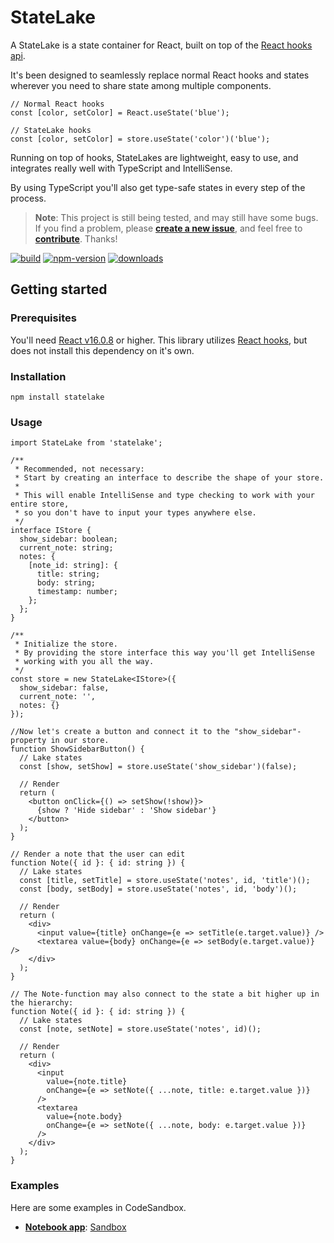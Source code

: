 # StateLake

A StateLake is a state container for React, built on top of the [React hooks api](https://reactjs.org/docs/hooks-intro.html).

It's been designed to seamlessly replace normal React hooks and states wherever you need to share state among multiple components.

```tsx
// Normal React hooks
const [color, setColor] = React.useState('blue');

// StateLake hooks
const [color, setColor] = store.useState('color')('blue');
```

Running on top of hooks, StateLakes are lightweight, easy to use, and integrates really well with TypeScript and IntelliSense.

By using TypeScript you'll also get type-safe states in every step of the process.

> **Note**: This project is still being tested, and may still have some bugs. If you find a problem, please **[create a new issue](https://github.com/mariusbrataas/StateLake/issues)**, and feel free to **[contribute](https://github.com/mariusbrataas/StateLake/blob/master/CONTRIBUTE.md)**. Thanks!

[![build](https://img.shields.io/github/workflow/status/mariusbrataas/StateLake/npm-publish/master?style=flat-square)](https://github.com/mariusbrataas/StateLake) [![npm-version](https://img.shields.io/npm/v/statelake?label=npm%20version&style=flat-square)](https://www.npmjs.com/package/statelake) [![downloads](https://img.shields.io/npm/dw/statelake?style=flat-square)](https://www.npmjs.com/package/statelake)

## Getting started

### Prerequisites

You'll need [React v16.0.8](https://github.com/facebook/react/blob/master/CHANGELOG.md#1680-february-6-2019) or higher. This library utilizes [React hooks](https://reactjs.org/docs/hooks-intro.html), but does not install this dependency on it's own.

### Installation

```
npm install statelake
```

### Usage

```tsx
import StateLake from 'statelake';

/**
 * Recommended, not necessary:
 * Start by creating an interface to describe the shape of your store.
 *
 * This will enable IntelliSense and type checking to work with your entire store,
 * so you don't have to input your types anywhere else.
 */
interface IStore {
  show_sidebar: boolean;
  current_note: string;
  notes: {
    [note_id: string]: {
      title: string;
      body: string;
      timestamp: number;
    };
  };
}

/**
 * Initialize the store.
 * By providing the store interface this way you'll get IntelliSense
 * working with you all the way.
 */
const store = new StateLake<IStore>({
  show_sidebar: false,
  current_note: '',
  notes: {}
});

//Now let's create a button and connect it to the "show_sidebar"-property in our store.
function ShowSidebarButton() {
  // Lake states
  const [show, setShow] = store.useState('show_sidebar')(false);

  // Render
  return (
    <button onClick={() => setShow(!show)}>
      {show ? 'Hide sidebar' : 'Show sidebar'}
    </button>
  );
}

// Render a note that the user can edit
function Note({ id }: { id: string }) {
  // Lake states
  const [title, setTitle] = store.useState('notes', id, 'title')();
  const [body, setBody] = store.useState('notes', id, 'body')();

  // Render
  return (
    <div>
      <input value={title} onChange={e => setTitle(e.target.value)} />
      <textarea value={body} onChange={e => setBody(e.target.value)} />
    </div>
  );
}

// The Note-function may also connect to the state a bit higher up in the hierarchy:
function Note({ id }: { id: string }) {
  // Lake states
  const [note, setNote] = store.useState('notes', id)();

  // Render
  return (
    <div>
      <input
        value={note.title}
        onChange={e => setNote({ ...note, title: e.target.value })}
      />
      <textarea
        value={note.body}
        onChange={e => setNote({ ...note, body: e.target.value })}
      />
    </div>
  );
}
```

### Examples

Here are some examples in CodeSandbox.

- **[Notebook app](https://0ptc5.csb.app/)**: [Sandbox](https://codesandbox.io/s/statelake-example-0ptc5?file=/src/App.tsx)
